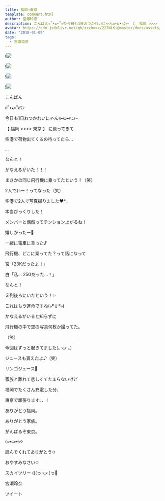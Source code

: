 ```yaml
---
title: 福岡⇒東京
template: comment.html
author: 宮瀬玲奈
description: こんばんฅ՞•ﻌ•՞ฅﾜﾝ今日も1日おつかれいにゃんฅ•ω•ฅﾆｬｰ 【  福岡 >>>> 東京  】 に戻ってきて空港で荷物出てくるの待ってたら......なんと！...
avatar: https://cdn.jsdelivr.net/gh/zzzhxxx/227WiKi@master/docs/assets/photo/avatar/reina.jpg
date: "2018-01-09"
tags:
  - 宮瀬玲奈
---
```


!![](https://cdn.jsdelivr.net/gh/227WiKi/227WiKi-image@master/blog-image/reina-2018-01-09_1.jpg)

!![](https://cdn.jsdelivr.net/gh/227WiKi/227WiKi-image@master/blog-image/reina-2018-01-09_2.jpg)

!![](https://cdn.jsdelivr.net/gh/227WiKi/227WiKi-image@master/blog-image/reina-2018-01-09_3.jpg)

!![](https://cdn.jsdelivr.net/gh/227WiKi/227WiKi-image@master/blog-image/reina-2018-01-09_4.jpg)



  こんばん

ฅ՞•ﻌ•՞ฅﾜﾝ


今日も1日おつかれいにゃんฅ•ω•ฅﾆｬｰ











 【  福岡 >>>> 東京  】 に戻ってきて

空港で荷物出てくるの待ってたら...


...





なんと！





かなえるがいた！！！













まさかの同じ飛行機に乗ってたという！（笑）











2人でわー！ってなった（笑）






空港で2人で写真撮りました❤︎*。











本当びっくりした！


メンバーと偶然ってテンション上がるね！


嬉しかったー💓





一緒に電車に乗った♪







飛行機、どこに乗ってた？って話になって



宮「23Kだったよ！」

白「私...
25Gだった...！」



なんと！

２列後ろにいたという！✨



これはもう運命ですね(๑º ﾛ º๑)












かなえるがいると知らずに

飛行機の中で空の写真何枚か撮ってた。

（笑）









今回はずっと起きてました(｡･ω･｡)







ジュースも貰えたよ♪（笑）


リンゴジュース🍎










家族と離れて悲しくてたまらないけど

福岡でたくさん充電した分、

東京で頑張ります、、！








ありがとう福岡。

ありがとう家族。

がんばるぞ東京。










(๑•ω•́ฅ✧








読んでくれてありがとう✩


おやすみなさい✩












スカイツリー (((っ･ω･)っ🗼




宮瀬玲奈


ツイート



